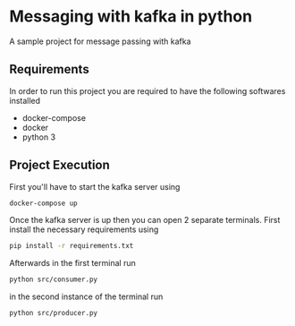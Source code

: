 # Messaging with kafka in python
A sample project for message passing with kafka

## Requirements
In order to run this project you are required to have the following softwares installed
 - docker-compose
 - docker
 - python 3

## Project Execution 
First you'll have to start the kafka server using 
```bash
docker-compose up 
```

Once the kafka server is up then you can open 2 separate terminals. First install the necessary requirements using 
```bash
pip install -r requirements.txt
```
Afterwards in the first terminal run
```bash
python src/consumer.py
```

in the second instance of the terminal run 
```bash
python src/producer.py
```
